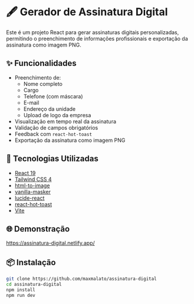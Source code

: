 # 🖋️ Gerador de Assinatura Digital

Este é um projeto React para gerar assinaturas digitais personalizadas, permitindo o preenchimento de informações profissionais e exportação da assinatura como imagem PNG.

## ✨ Funcionalidades

- Preenchimento de:
  - Nome completo
  - Cargo
  - Telefone (com máscara)
  - E-mail
  - Endereço da unidade
  - Upload de logo da empresa
- Visualização em tempo real da assinatura
- Validação de campos obrigatórios
- Feedback com `react-hot-toast`
- Exportação da assinatura como imagem PNG

## 🚀 Tecnologias Utilizadas

- [React 19](https://react.dev/)
- [Tailwind CSS 4](https://tailwindcss.com/)
- [html-to-image](https://www.npmjs.com/package/html-to-image)
- [vanilla-masker](https://www.npmjs.com/package/vanilla-masker)
- [lucide-react](https://lucide.dev/)
- [react-hot-toast](https://react-hot-toast.com/)
- [Vite](https://vitejs.dev/)
## 🌐 Demonstração

https://assinatura-digital.netlify.app/

## 📦 Instalação

```bash
git clone https://github.com/maxmalato/assinatura-digital
cd assinatura-digital
npm install
npm run dev

